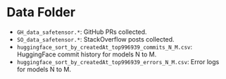 # Data Folder
                        
- `GH_data_safetensor.*`: GitHub PRs collected.
- `SO_data_safetensor.*`: StackOverflow posts collected.
- `huggingface_sort_by_createdAt_top996939_commits_N_M.csv`: HuggingFace commit history for models N to M.
- `huggingface_sort_by_createdAt_top996939_errors_N_M.csv`: Error logs for models N to M.

  